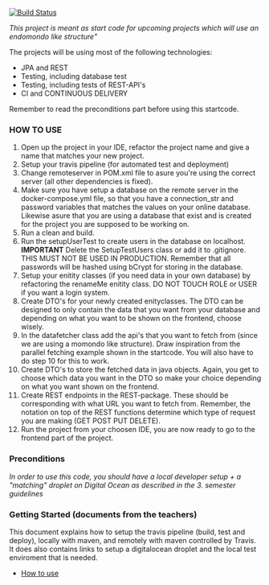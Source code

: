 [![Build Status](https://travis-ci.org/thorchris/3semproject-backend.svg?branch=master)](https://travis-ci.org/thorchris/3semproject-backend)

*This project is meant as start code for upcoming projects which will use an endomondo like structure"*

The projects will be using most of the following technologies:

- JPA and REST
- Testing, including database test
- Testing, including tests of REST-API's
- CI and CONTINUOUS DELIVERY

Remember to read the preconditions part before using this startcode. 

### HOW TO USE 
1. Open up the project in your IDE, refactor the project name and give a name that matches your new project.
2. Setup your travis pipeline (for automated test and deployment) 
3. Change remoteserver in  POM.xml file to asure you're using the correct server (all other dependencies is fixed). 
4. Make sure you have setup a database on the remote server in the docker-compose.yml file, so that you have a connection_str and password variables that matches the values on your online database. Likewise asure that you are using a database that exist and is created for the project you are supposed to be working on. 
5. Run a clean and build.
6. Run the setupUserTest to create users in the database on localhost.
**IMPORTANT** Delete the SetupTestUsers class or add it to .gitignore. THIS MUST NOT BE USED IN PRODUCTION. Remember that all passwords will be hashed using bCrypt for storing in the database.  
7. Setup your enitity classes (if you need data in your own database) by refactoring the renameMe enitity class. DO NOT TOUCH ROLE or USER if you want a login system. 
8. Create DTO's for your newly created enityclasses. The DTO can be designed to only contain the data that you want from your database and depending on what you want to be shown on the frontend, choose wisely. 
9. In the datafetcher class add the api's that you want to fetch from (since we are using a momondo like structure). Draw inspiration from the parallel fetching example shown in the startcode. You will also have to do step 10 for this to work. 
10. Create DTO's to store the fetched data in java objects. Again, you get to choose which data you want in the DTO so make your choice depending on what you want shown on the frontend. 
11. Create REST endpoints in the REST-package. These should be corresponding with what URL you want to fetch from. Remember, the notation on top of the REST functions determine which type of request you are making (GET POST PUT DELETE). 
12. Run the project from your choosen IDE, you are now ready to go to the frontend part of the project. 


### Preconditions
*In order to use this code, you should have a local developer setup + a "matching" droplet on Digital Ocean as described in the 3. semester guidelines* 
### Getting Started (documents from the teachers) 

This document explains how to setup the travis pipeline (build, test and deploy), locally with maven, and remotely with maven controlled by Travis. It does also contains links to setup a digitalocean droplet and the local test enviroment that is needed. 
 - [How to use](https://docs.google.com/document/d/1K6s6Tt65bzB8bCSE_NUE8alJrLRNTKCwax3GEm4OjOE/edit?usp=sharing)
